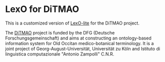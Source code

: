 # LexO for DiTMAO

This is a customized version of <a href="https://github.com/andreabellandi/LexO-lite">LexO-lite</a> for the DiTMAO project.

The <a href="https://www.uni-goettingen.de/en/487498.html">DiTMAO</a> project is funded by the DFG (Deutsche Forschungsgemeinschaft) and aims at constructing an ontology-based information system for Old Occitan medico-botanical terminology. It is a joint project of Georg-August-Universität, Universität zu Köln and Istituto di linguistica computazionale "Antonio Zampolli" C.N.R.


